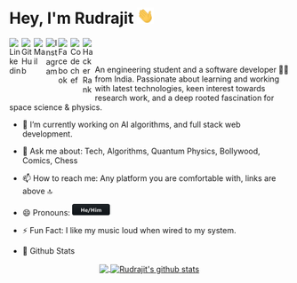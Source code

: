 # Hey, I'm Rudrajit <img src="https://raw.githubusercontent.com/rudrajit1729/rudrajit1729/master/static/gifs/Hi.gif" width="30px">

<a href="https://www.linkedin.com/in/rudrajit-choudhuri-bb83551b1/">
  <img align="left" alt=" Linkedin" width="22px" src="https://cdn.jsdelivr.net/npm/simple-icons@v3/icons/linkedin.svg" />
</a>
<a href="https://github.com/rudrajit1729">
  <img align="left" alt=" GitHub" width="22px" src="https://cdn.jsdelivr.net/npm/simple-icons@v3/icons/github.svg" />
</a>
<a href="mailto:rudrajit1729@gmail.com">
  <img align="left" alt=" Mail" width="22px" src="https://cdn.jsdelivr.net/npm/simple-icons@v3/icons/gmail.svg" />
</a>
<a href="https://www.instagram.com/rudrajit_/">
  <img align="left" alt=" Instagram" width="22px" src="https://cdn.jsdelivr.net/npm/simple-icons@v3/icons/instagram.svg" />
</a>
<a href="https://www.facebook.com/rudrajit.choudhuri/">
  <img align="left" alt=" Facebook" width="22px" src="https://cdn.jsdelivr.net/npm/simple-icons@v3/icons/facebook.svg" />
</a>
<a href="https://www.codechef.com/users/rudrajit1729">
  <img align="left" alt=" Codechef" width="22px" src="https://cdn.jsdelivr.net/npm/simple-icons@v3/icons/codechef.svg" />
<a href="https://www.hackerrank.com/rudrajit1729">
  <img align="left" alt=" HackerRank" width="22px" src="https://cdn.jsdelivr.net/npm/simple-icons@v3/icons/hackerrank.svg" />
</a>
<br></br>

An engineering student and a software developer 👨‍💻 from India.
Passionate about learning and working with latest technologies, keen interest towards research work, and a deep rooted fascination for space science & physics.

 - 🔭 I’m currently working on AI algorithms, and full stack web development.
 - 💬 Ask me about: Tech, Algorithms, Quantum Physics, Bollywood, Comics, Chess
 - 📫 How to reach me: Any platform you are comfortable with, links are above 🔝
 - 😄 Pronouns: <code><img src="https://github.com/rudrajit1729/rudrajit1729/blob/master/static/pronouns/hehim.svg" alt="He/Him" style="vertical-align:top margin:6px 4px" height="21"></code>
 - ⚡ Fun Fact: I like my music loud when wired to my system. 

 - 🌱 Github Stats

<p align="center">
<a href="https://github.com/rudrajit1729">
  <img align="center" src="https://github-readme-stats.vercel.app/api/top-langs/?username=rudrajit1729&layout=compact&theme=radical" />
  <img align="center" src="https://github-readme-stats.vercel.app/api?username=rudrajit1729&show_icons=true&theme=radical" alt="Rudrajit's github stats"/>
</a></p>

<!-- <p align="center">
<a href="https://github.com/rudrajit1729">
  <img align="center" src="https://github-readme-stats.vercel.app/api/top-langs/?username=rudrajit1729&layout=compact" />
  <img align="center" src="https://github-readme-stats.vercel.app/api?username=rudrajit1729&count_private=true&show_icons=true&bg_color=315,48c6ef,6f86d6&title_color=ffffff&text_color=ffffff&icon_color=ee609c" alt="Rudrajit's github stats"/>
</a></p> -->
